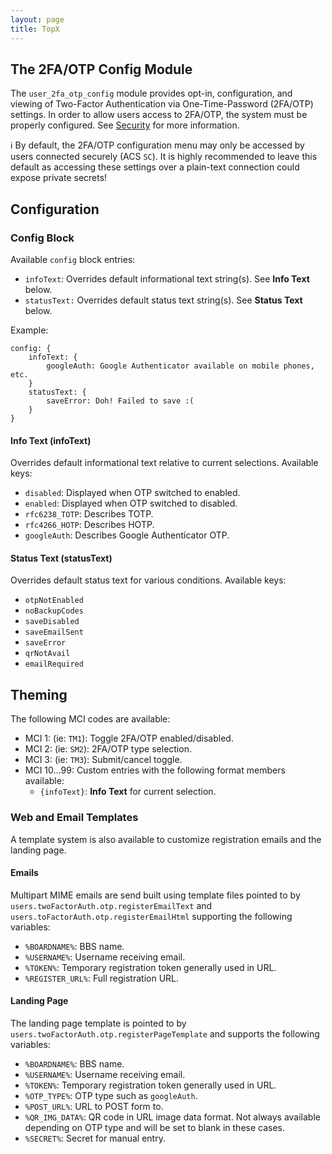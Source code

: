 ```yaml
---
layout: page
title: TopX
---
```

## The 2FA/OTP Config Module
The `user_2fa_otp_config` module provides opt-in, configuration, and viewing of Two-Factor Authentication via One-Time-Password (2FA/OTP) settings. In order to allow users access to 2FA/OTP, the system must be properly configured. See [Security](/docs/configuration/security.md) for more information.

:information_source: By default, the 2FA/OTP configuration menu may only be accessed by users connected securely (ACS `SC`). It is highly recommended to leave this default as accessing these settings over a plain-text connection could expose private secrets!

## Configuration

### Config Block
Available `config` block entries:
* `infoText`: Overrides default informational text string(s). See **Info Text** below.
* `statusText:` Overrides default status text string(s). See **Status Text** below.

Example:
```hjson
config: {
    infoText: {
        googleAuth: Google Authenticator available on mobile phones, etc.
    }
    statusText: {
        saveError: Doh! Failed to save :(
    }
}
```

#### Info Text (infoText)
Overrides default informational text relative to current selections. Available keys:
* `disabled`: Displayed when OTP switched to enabled.
* `enabled`: Displayed when OTP switched to disabled.
* `rfc6238_TOTP`: Describes TOTP.
* `rfc4266_HOTP`: Describes HOTP.
* `googleAuth`: Describes Google Authenticator OTP.

#### Status Text (statusText)
Overrides default status text for various conditions. Available keys:
* `otpNotEnabled`
* `noBackupCodes`
* `saveDisabled`
* `saveEmailSent`
* `saveError`
* `qrNotAvail`
* `emailRequired`

## Theming
The following MCI codes are available:
* MCI 1: (ie: `TM1`): Toggle 2FA/OTP enabled/disabled.
* MCI 2: (ie: `SM2`): 2FA/OTP type selection.
* MCI 3: (ie: `TM3`): Submit/cancel toggle.
* MCI 10...99: Custom entries with the following format members available:
    * `{infoText}`: **Info Text** for current selection.

### Web and Email Templates
A template system is also available to customize registration emails and the landing page.

#### Emails
Multipart MIME emails are send built using template files pointed to by `users.twoFactorAuth.otp.registerEmailText` and `users.toFactorAuth.otp.registerEmailHtml` supporting the following variables:
* `%BOARDNAME%`: BBS name.
* `%USERNAME%`: Username receiving email.
* `%TOKEN%`: Temporary registration token generally used in URL.
* `%REGISTER_URL%`: Full registration URL.

#### Landing Page
The landing page template is pointed to by `users.twoFactorAuth.otp.registerPageTemplate` and supports the following variables:
* `%BOARDNAME%`: BBS name.
* `%USERNAME%`: Username receiving email.
* `%TOKEN%`: Temporary registration token generally used in URL.
* `%OTP_TYPE%`: OTP type such as `googleAuth`.
* `%POST_URL%`: URL to POST form to.
* `%QR_IMG_DATA%`: QR code in URL image data format. Not always available depending on OTP type and will be set to blank in these cases.
* `%SECRET%`: Secret for manual entry.
